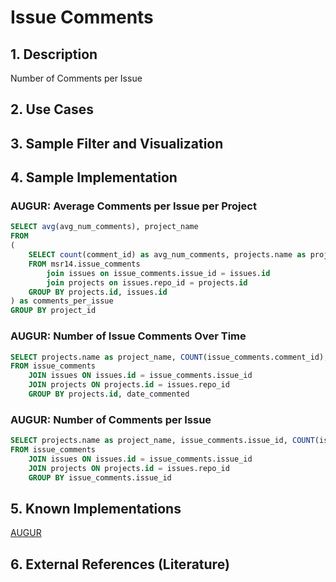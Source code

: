 # Issue Comments

## 1. Description
Number of Comments per Issue

## 2. Use Cases

## 3. Sample Filter and Visualization

## 4. Sample Implementation

### AUGUR: Average Comments per Issue per Project

```SQL
SELECT avg(avg_num_comments), project_name
FROM
(
	SELECT count(comment_id) as avg_num_comments, projects.name as project_name, projects.id as project_id
	FROM msr14.issue_comments
		join issues on issue_comments.issue_id = issues.id
		join projects on issues.repo_id = projects.id
	GROUP BY projects.id, issues.id
) as comments_per_issue
GROUP BY project_id
```

### AUGUR: Number of Issue Comments Over Time

```SQL
SELECT projects.name as project_name, COUNT(issue_comments.comment_id), DATE(issue_comments.created_at) AS date_commented
FROM issue_comments
    JOIN issues ON issues.id = issue_comments.issue_id
    JOIN projects ON projects.id = issues.repo_id
    GROUP BY projects.id, date_commented
```

### AUGUR: Number of Comments per Issue

```SQL
SELECT projects.name as project_name, issue_comments.issue_id, COUNT(issue_comments.comment_id)
FROM issue_comments
    JOIN issues ON issues.id = issue_comments.issue_id
    JOIN projects ON projects.id = issues.repo_id
    GROUP BY issue_comments.issue_id
```

## 5. Known Implementations

[AUGUR](https://github.com/CHAOSS/Augur)

## 6. External References (Literature)
